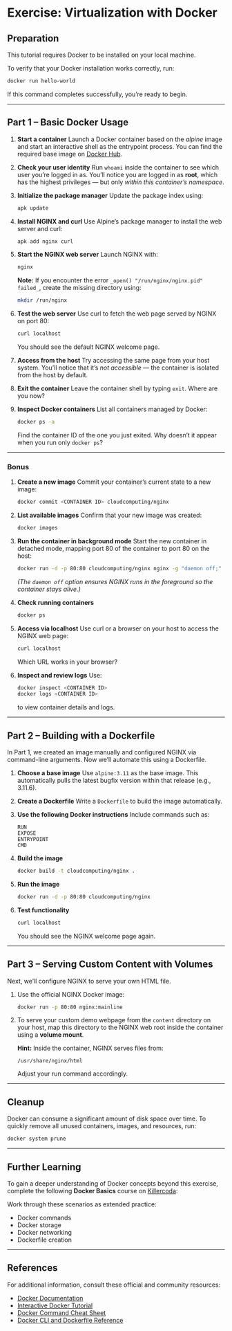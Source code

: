 # Exercise: Virtualization with Docker

## Preparation

This tutorial requires Docker to be installed on your local machine.

To verify that your Docker installation works correctly, run:

```bash
docker run hello-world
```

If this command completes successfully, you’re ready to begin.

---

## Part 1 – Basic Docker Usage

1. **Start a container**
   Launch a Docker container based on the *alpine* image and start an interactive shell as the entrypoint process.
   You can find the required base image on [Docker Hub](https://hub.docker.com).

2. **Check your user identity**
   Run `whoami` inside the container to see which user you’re logged in as.
   You’ll notice you are logged in as **root**, which has the highest privileges — but only *within this container’s namespace*.

3. **Initialize the package manager**
   Update the package index using:

   ```bash
   apk update
   ```

4. **Install NGINX and curl**
   Use Alpine’s package manager to install the web server and curl:

   ```bash
   apk add nginx curl
   ```

5. **Start the NGINX web server**
   Launch NGINX with:

   ```bash
   nginx
   ```

   **Note:** If you encounter the error
   `_open() "/run/nginx/nginx.pid" failed_`,
   create the missing directory using:

   ```bash
   mkdir /run/nginx
   ```

6. **Test the web server**
   Use curl to fetch the web page served by NGINX on port 80:

   ```bash
   curl localhost
   ```

   You should see the default NGINX welcome page.

7. **Access from the host**
   Try accessing the same page from your host system.
   You’ll notice that it’s *not accessible* — the container is isolated from the host by default.

8. **Exit the container**
   Leave the container shell by typing `exit`.
   Where are you now?

9. **Inspect Docker containers**
   List all containers managed by Docker:

   ```bash
   docker ps -a
   ```

   Find the container ID of the one you just exited.
   Why doesn’t it appear when you run only `docker ps`?

---

### Bonus

1. **Create a new image**
   Commit your container’s current state to a new image:

   ```bash
   docker commit <CONTAINER ID> cloudcomputing/nginx
   ```

2. **List available images**
   Confirm that your new image was created:

   ```bash
   docker images
   ```

3. **Run the container in background mode**
   Start the new container in detached mode, mapping port 80 of the container to port 80 on the host:

   ```bash
   docker run -d -p 80:80 cloudcomputing/nginx nginx -g "daemon off;"
   ```

   *(The `daemon off` option ensures NGINX runs in the foreground so the container stays alive.)*

4. **Check running containers**

   ```bash
   docker ps
   ```

5. **Access via localhost**
   Use curl or a browser on your host to access the NGINX web page:

   ```bash
   curl localhost
   ```

   Which URL works in your browser?

6. **Inspect and review logs**
   Use:

   ```bash
   docker inspect <CONTAINER ID>
   docker logs <CONTAINER ID>
   ```

   to view container details and logs.

---

## Part 2 – Building with a Dockerfile

In Part 1, we created an image manually and configured NGINX via command-line arguments.
Now we’ll automate this using a Dockerfile.

1. **Choose a base image**
   Use `alpine:3.11` as the base image.
   This automatically pulls the latest bugfix version within that release (e.g., 3.11.6).

2. **Create a Dockerfile**
   Write a `Dockerfile` to build the image automatically.

3. **Use the following Docker instructions**
   Include commands such as:

   ```
   RUN
   EXPOSE
   ENTRYPOINT
   CMD
   ```

4. **Build the image**

   ```bash
   docker build -t cloudcomputing/nginx .
   ```

5. **Run the image**

   ```bash
   docker run -d -p 80:80 cloudcomputing/nginx
   ```

6. **Test functionality**

   ```bash
   curl localhost
   ```

   You should see the NGINX welcome page again.

---

## Part 3 – Serving Custom Content with Volumes

Next, we’ll configure NGINX to serve your own HTML file.

1. Use the official NGINX Docker image:

   ```bash
   docker run -p 80:80 nginx:mainline
   ```

2. To serve your custom demo webpage from the `content` directory on your host, map this directory to the NGINX web root inside the container using a **volume mount**.

   **Hint:**
   Inside the container, NGINX serves files from:

   ```
   /usr/share/nginx/html
   ```

   Adjust your run command accordingly.

---

## Cleanup

Docker can consume a significant amount of disk space over time.
To quickly remove all unused containers, images, and resources, run:

```bash
docker system prune
```

---

## Further Learning

To gain a deeper understanding of Docker concepts beyond this exercise, complete the following **Docker Basics** course on [Killercoda](https://killercoda.com/brian/course/docker-basics):

Work through these scenarios as extended practice:

* Docker commands
* Docker storage
* Docker networking
* Dockerfile creation

---

## References

For additional information, consult these official and community resources:

* [Docker Documentation](https://docs.docker.com)
* [Interactive Docker Tutorial](https://www.docker.com/tryit)
* [Docker Command Cheat Sheet](https://github.com/wsargent/docker-cheat-sheet)
* [Docker CLI and Dockerfile Reference](https://docs.docker.com/reference/)


